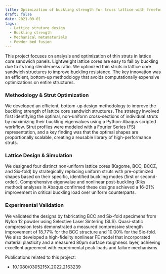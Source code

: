 ```yaml
---
title: Optimization of buckling strength for truss lattice with freeform cross-sections
draft: false
date: 2021-09-01
tags:
  - Lattice struture design
  - Buckling strength
  - Mechanical metamaterials
  - Powder bed fusion
---
```


This project focuses on analysis and optimization of thin struts in lattice core sandwich panels. Lightweight lattice cores are easy to fail by buckling due to its long slenderness ratio. We optimized thin struts in lattice core sandwich structures to improve buckling resistance. The key innovation was an efficient, bottom-up methodology that avoids computationally expensive optimizations on entire structures.

<!-- ![Project Graphic Abstract](featured.jpg "Project Graphic Abstract") -->

### Methodology & Strut Optimization
We developed an efficient, bottom-up design methodology to improve the buckling strength of lattice core sandwich structures. The strategy involved first identifying the optimal, non-uniform cross-sections of individual struts by maximizing their buckling eigenvalues using a Python-Abaqus scripted workflow. Strut profiles were modeled with a Fourier Series (FS) representation, and a key finding was that the optimal shapes are proportionally scalable, creating a reusable library of high-performance struts.

### Lattice Design & Simulation
We designed four distinct non-uniform lattice cores (Kagome, BCC, BCCZ, and Six-fold) by strategically replacing uniform struts with pre-optimized shapes based on their specific, identified buckling modes (first or second-order). Comprehensive eigenvalue and nonlinear post-buckling (Riks method) analyses in Abaqus confirmed these designs achieved a 16-21% improvement in critical buckling load over uniform counterparts.

### Experimental Validation
We validated the designs by fabricating BCC and Six-fold specimens from Nylon 12 powder using Selective Laser Sintering (SLS). Quasi-static compression tests demonstrated a measured compressive strength improvement of 18.77% for the BCC structure and 10.00% for the Six-fold. We also developed a high-fidelity nonlinear FE model that incorporated material plasticity and a measured 80µm surface roughness layer, achieving excellent agreement with experimental peak loads and failure mechanisms.

Publications related to this project:
- 10.1080/0305215X.2022.2163239


<!--more-->
